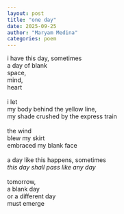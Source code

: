 ```yaml
---
layout: post
title: "one day"
date: 2025-09-25
author: "Maryam Medina"
categories: poem
---
```



i have this day, sometimes<br>
a day of blank<br>
space,<br>
mind,<br>
heart<br>
<br>
i let<br>
my body behind the yellow line,<br>
my shade crushed by the express train<br>
<br>
the wind<br>
blew my skirt<br>
embraced my blank face<br>
<br>
a day like this happens, sometimes<br>
*this day shall pass like any day*<br>
<br>
tomorrow,<br>
a blank day<br> 
or a different day<br>
must emerge
